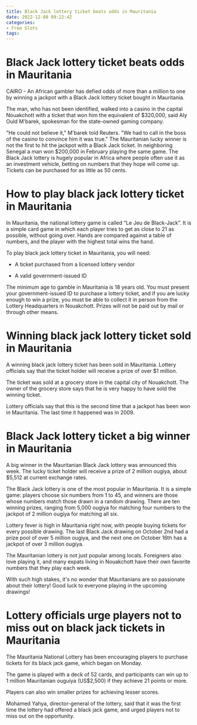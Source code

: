 ```yaml
---
title: Black Jack lottery ticket beats odds in Mauritania
date: 2022-12-08 09:22:42
categories:
- Free Slots
tags:
---
```



#  Black Jack lottery ticket beats odds in Mauritania

CAIRO - An African gambler has defied odds of more than a million to one by winning a jackpot with a Black Jack lottery ticket bought in Mauritania.

The man, who has not been identified, walked into a casino in the capital Nouakchott with a ticket that won him the equivalent of $320,000, said Aly Ould M'barek, spokesman for the state-owned gaming company.

"He could not believe it," M'barek told Reuters. "We had to call in the boss of the casino to convince him it was true."
  The Mauritanian lucky winner is not the first to hit the jackpot with a Black Jack ticket. In neighboring Senegal a man won $200,000 in February playing the same game.
  The Black Jack lottery is hugely popular in Africa where people often use it as an investment vehicle, betting on numbers that they hope will come up. Tickets can be purchased for as little as 50 cents.

#  How to play black jack lottery ticket in Mauritania

In Mauritania, the national lottery game is called “Le Jeu de Black-Jack”. It is a simple card game in which each player tries to get as close to 21 as possible, without going over. Hands are compared against a table of numbers, and the player with the highest total wins the hand.

To play black jack lottery ticket in Mauritania, you will need:

* A ticket purchased from a licensed lottery vendor

* A valid government-issued ID

The minimum age to gamble in Mauritania is 18 years old. You must present your government-issued ID to purchase a lottery ticket, and if you are lucky enough to win a prize, you must be able to collect it in person from the Lottery Headquarters in Nouakchott. Prizes will not be paid out by mail or through other means.

#  Winning black jack lottery ticket sold in Mauritania

A winning black jack lottery ticket has been sold in Mauritania. Lottery officials say that the ticket holder will receive a prize of over $1 million.

The ticket was sold at a grocery store in the capital city of Nouakchott. The owner of the grocery store says that he is very happy to have sold the winning ticket.

Lottery officials say that this is the second time that a jackpot has been won in Mauritania. The last time it happened was in 2009.

#  Black Jack lottery ticket a big winner in Mauritania

A big winner in the Mauritanian Black Jack lottery was announced this week. The lucky ticket holder will receive a prize of 2 million ougiya, about $5,512 at current exchange rates.

The Black Jack lottery is one of the most popular in Mauritania. It is a simple game: players choose six numbers from 1 to 45, and winners are those whose numbers match those drawn in a random drawing. There are ten winning prizes, ranging from 5,000 ougiya for matching four numbers to the jackpot of 2 million ougiya for matching all six.

Lottery fever is high in Mauritania right now, with people buying tickets for every possible drawing. The last Black Jack drawing on October 2nd had a prize pool of over 5 million ougiya, and the next one on October 16th has a jackpot of over 3 million ougiya.

The Mauritanian lottery is not just popular among locals. Foreigners also love playing it, and many expats living in Nouakchott have their own favorite numbers that they play each week.

With such high stakes, it's no wonder that Mauritanians are so passionate about their lottery! Good luck to everyone playing in the upcoming drawings!

#  Lottery officials urge players not to miss out on black jack tickets in Mauritania

The Mauritania National Lottery has been encouraging players to purchase tickets for its black jack game, which began on Monday.

The game is played with a deck of 52 cards, and participants can win up to 1 million Mauritanian ouguiya (US$2,500) if they achieve 21 points or more.

Players can also win smaller prizes for achieving lesser scores.

Mohamed Yahya, director-general of the lottery, said that it was the first time the lottery had offered a black jack game, and urged players not to miss out on the opportunity.